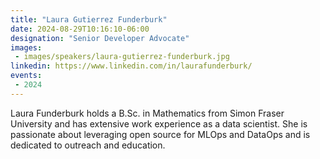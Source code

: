 ```yaml
---
title: "Laura Gutierrez Funderburk"
date: 2024-08-29T10:16:10-06:00
designation: "Senior Developer Advocate"
images:
 - images/speakers/laura-gutierrez-funderburk.jpg
linkedin: https://www.linkedin.com/in/laurafunderburk/
events:
 - 2024
---
```


Laura Funderburk holds a B.Sc. in Mathematics from Simon Fraser University and has extensive work experience as a data scientist. She is passionate about leveraging open source for MLOps and DataOps and is dedicated to outreach and education.